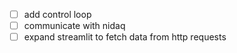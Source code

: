 - [ ] add control loop
- [ ] communicate with nidaq
- [ ] expand streamlit to fetch data from http requests
